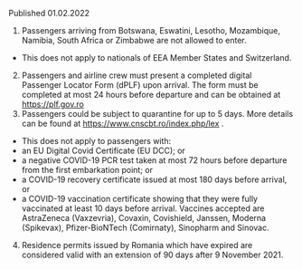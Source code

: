 Published 01.02.2022
1. Passengers arriving from Botswana, Eswatini, Lesotho, Mozambique, Namibia, South Africa or Zimbabwe are not allowed to enter.
- This does not apply to nationals of EEA Member States and Switzerland.
2. Passengers and airline crew must present a completed digital Passenger Locator Form (dPLF) upon arrival. The form must be completed at most 24 hours before departure and can be obtained at <a href="https://plf.gov.ro">https://plf.gov.ro</a>
3. Passengers could be subject to quarantine for up to 5 days. More details can be found at <a href="https://www.cnscbt.ro/index.php/lex">https://www.cnscbt.ro/index.php/lex</a> .
- This does not apply to passengers with:
- an EU Digital Covid Certificate (EU DCC); or
- a negative COVID-19 PCR test taken at most 72 hours before departure from the first embarkation point; or
- a COVID-19 recovery certificate issued at most 180 days before arrival, or
- a COVID-19 vaccination certificate showing that they were fully vaccinated at least 10 days before arrival. Vaccines accepted are AstraZeneca (Vaxzevria), Covaxin, Covishield, Janssen, Moderna (Spikevax), Pfizer-BioNTech (Comirnaty), Sinopharm and Sinovac.
4. Residence permits issued by Romania which have expired are considered valid with an extension of 90 days after 9 November 2021.